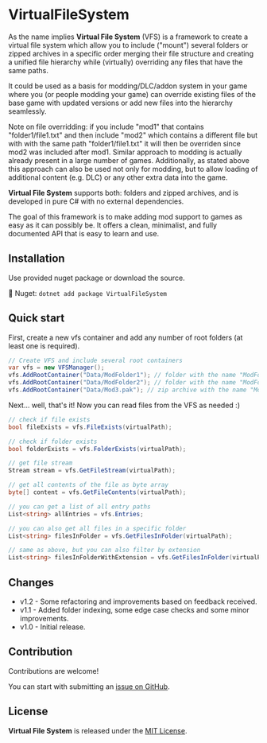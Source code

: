 # VirtualFileSystem
As the name implies **Virtual File System** (VFS) is a framework to create a virtual file system which allow you to include ("mount") several folders or zipped archives in a specific order merging their file structure and creating a unified file hierarchy while (virtually) overriding any files that have the same paths.

It could be used as a basis for modding/DLC/addon system in your game where you (or people modding your game) can override existing files of the base game with updated versions or add new files into the hierarchy seamlessly.

Note on file overridding: if you include "mod1" that contains "folder1/file1.txt" and then include "mod2" which contains a different file but with with the same path "folder1/file1.txt" it will then be overriden since mod2 was included after mod1. Similar approach to modding is actually already present in a large number of games. Additionally, as stated above this approach can also be used not only for modding, but to allow loading of additional content (e.g. DLC) or any other extra data into the game.

**Virtual File System** supports both: folders and zipped archives, and is developed in pure C# with no external dependencies.

The goal of this framework is to make adding mod support to games as easy as it can possibly be. It offers a clean, minimalist, and fully documented API that is easy to learn and use.

## Installation
Use provided nuget package or download the source.

:wrench: Nuget: `dotnet add package VirtualFileSystem`

## Quick start
First, create a new vfs container and add any number of root folders (at least one is required).

```cs
// Create VFS and include several root containers
var vfs = new VFSManager();
vfs.AddRootContainer("Data/ModFolder1"); // folder with the name "ModFolder1"
vfs.AddRootContainer("Data/ModFolder2"); // folder with the name "ModFolder2"
vfs.AddRootContainer("Data/Mod3.pak"); // zip archive with the name "Mod3.pak"
```

Next... well, that's it! Now you can read files from the VFS as needed :)

```cs
// check if file exists
bool fileExists = vfs.FileExists(virtualPath);

// check if folder exists
bool folderExists = vfs.FolderExists(virtualPath);

// get file stream
Stream stream = vfs.GetFileStream(virtualPath);

// get all contents of the file as byte array
byte[] content = vfs.GetFileContents(virtualPath);

// you can get a list of all entry paths
List<string> allEntries = vfs.Entries;

// you can also get all files in a specific folder
List<string> filesInFolder = vfs.GetFilesInFolder(virtualPath);

// same as above, but you can also filter by extension
List<string> filesInFolderWithExtension = vfs.GetFilesInFolder(virtualPath, "txt");
```

## Changes
 - v1.2 - Some refactoring and improvements based on feedback received.
 - v1.1 - Added folder indexing, some edge case checks and some minor improvements.
 - v1.0 - Initial release.

## Contribution
Contributions are welcome!

You can start with submitting an [issue on GitHub](https://github.com/Lurler/VirtualFileSystem/issues).

## License
**Virtual File System** is released under the [MIT License](../master/LICENSE).